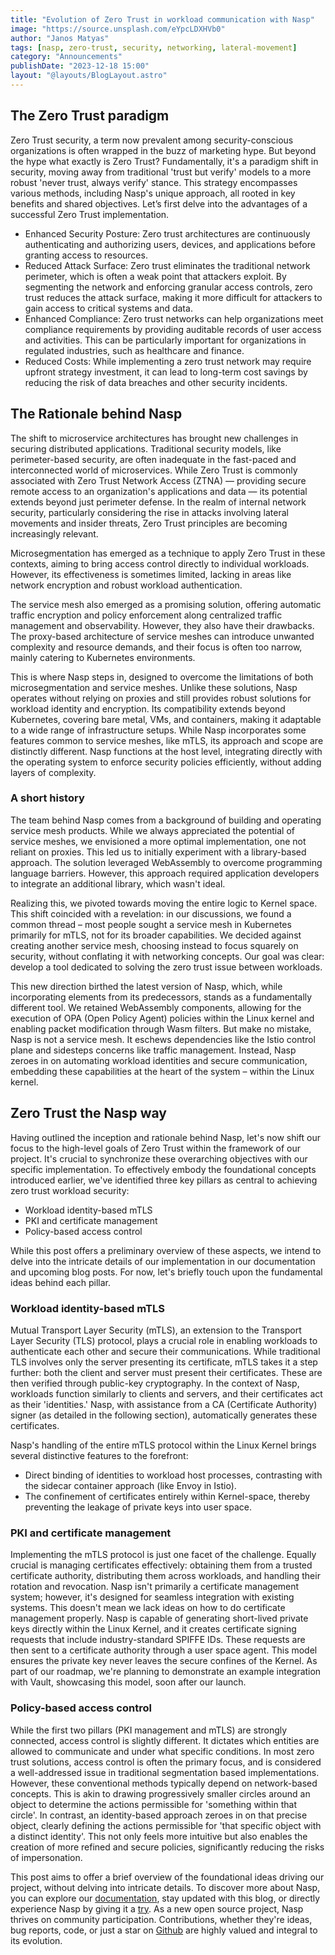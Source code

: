 ```yaml
---
title: "Evolution of Zero Trust in workload communication with Nasp"
image: "https://source.unsplash.com/eYpcLDXHVb0"
author: "Janos Matyas"
tags: [nasp, zero-trust, security, networking, lateral-movement]
category: "Announcements"
publishDate: "2023-12-18 15:00"
layout: "@layouts/BlogLayout.astro"
---
```


## The Zero Trust paradigm

Zero Trust security, a term now prevalent among security-conscious organizations is often wrapped in the buzz of marketing hype. But beyond the hype what exactly is Zero Trust? Fundamentally, it's a paradigm shift in security, moving away from traditional 'trust but verify' models to a more robust 'never trust, always verify' stance. This strategy encompasses various methods, including Nasp's unique approach, all rooted in key benefits and shared objectives.
Let’s first delve into the advantages of a successful Zero Trust implementation.

- Enhanced Security Posture: Zero trust architectures are continuously authenticating and authorizing users, devices, and applications before granting access to resources.
- Reduced Attack Surface: Zero trust eliminates the traditional network perimeter, which is often a weak point that attackers exploit. By segmenting the network and enforcing granular access controls, zero trust reduces the attack surface, making it more difficult for attackers to gain access to critical systems and data.
- Enhanced Compliance: Zero trust networks can help organizations meet compliance requirements by providing auditable records of user access and activities. This can be particularly important for organizations in regulated industries, such as healthcare and finance.
- Reduced Costs: While implementing a zero trust network may require upfront strategy investment, it can lead to long-term cost savings by reducing the risk of data breaches and other security incidents.

## The Rationale behind Nasp

The shift to microservice architectures has brought new challenges in securing distributed applications. Traditional security models, like perimeter-based security, are often inadequate in the fast-paced and interconnected world of microservices. While Zero Trust is commonly associated with Zero Trust Network Access (ZTNA) — providing secure remote access to an organization's applications and data — its potential extends beyond just perimeter defense. In the realm of internal network security, particularly considering the rise in attacks involving lateral movements and insider threats, Zero Trust principles are becoming increasingly relevant.

Microsegmentation has emerged as a technique to apply Zero Trust in these contexts, aiming to bring access control directly to individual workloads. However, its effectiveness is sometimes limited, lacking in areas like network encryption and robust workload authentication.

The service mesh also emerged as a promising solution, offering automatic traffic encryption and policy enforcement along centralized traffic management and observability. However, they also have their drawbacks. The proxy-based architecture of service meshes can introduce unwanted complexity and resource demands, and their focus is often too narrow, mainly catering to Kubernetes environments.

This is where Nasp steps in, designed to overcome the limitations of both microsegmentation and service meshes. Unlike these solutions, Nasp operates without relying on proxies and still provides robust solutions for workload identity and encryption. Its compatibility extends beyond Kubernetes, covering bare metal, VMs, and containers, making it adaptable to a wide range of infrastructure setups. While Nasp incorporates some features common to service meshes, like mTLS, its approach and scope are distinctly different. Nasp functions at the host level, integrating directly with the operating system to enforce security policies efficiently, without adding layers of complexity.

### A short history

The team behind Nasp comes from a background of building and operating service mesh products. While we always appreciated the potential of service meshes, we envisioned a more optimal implementation, one not reliant on proxies. This led us to initially experiment with a library-based approach. The solution leveraged WebAssembly to overcome programming language barriers. However, this approach required application developers to integrate an additional library, which wasn't ideal.

Realizing this, we pivoted towards moving the entire logic to Kernel space. This shift coincided with a revelation: in our discussions, we found a common thread – most people sought a service mesh in Kubernetes primarily for mTLS, not for its broader capabilities. We decided against creating another service mesh, choosing instead to focus squarely on security, without conflating it with networking concepts. Our goal was clear: develop a tool dedicated to solving the zero trust issue between workloads.

This new direction birthed the latest version of Nasp, which, while incorporating elements from its predecessors, stands as a fundamentally different tool. We retained WebAssembly components, allowing for the execution of OPA (Open Policy Agent) policies within the Linux kernel and enabling packet modification through Wasm filters. But make no mistake, Nasp is not a service mesh. It eschews dependencies like the Istio control plane and sidesteps concerns like traffic management. Instead, Nasp zeroes in on automating workload identities and secure communication, embedding these capabilities at the heart of the system – within the Linux kernel.

## Zero Trust the Nasp way

Having outlined the inception and rationale behind Nasp, let's now shift our focus to the high-level goals of Zero Trust within the framework of our project. It's crucial to synchronize these overarching objectives with our specific implementation. To effectively embody the foundational concepts introduced earlier, we've identified three key pillars as central to achieving zero trust workload security:

- Workload identity-based mTLS
- PKI and certificate management
- Policy-based access control

While this post offers a preliminary overview of these aspects, we intend to delve into the intricate details of our implementation in our documentation and upcoming blog posts. For now, let's briefly touch upon the fundamental ideas behind each pillar.

### Workload identity-based mTLS

Mutual Transport Layer Security (mTLS), an extension to the Transport Layer Security (TLS) protocol, plays a crucial role in enabling workloads to authenticate each other and secure their communications. While traditional TLS involves only the server presenting its certificate, mTLS takes it a step further: both the client and server must present their certificates. These are then verified through public-key cryptography. In the context of Nasp, workloads function similarly to clients and servers, and their certificates act as their 'identities.' Nasp, with assistance from a CA (Certificate Authority) signer (as detailed in the following section), automatically generates these certificates.

Nasp's handling of the entire mTLS protocol within the Linux Kernel brings several distinctive features to the forefront:

- Direct binding of identities to workload host processes, contrasting with the sidecar container approach (like Envoy in Istio).
- The confinement of certificates entirely within Kernel-space, thereby preventing the leakage of private keys into user space.

### PKI and certificate management

Implementing the mTLS protocol is just one facet of the challenge. Equally crucial is managing certificates effectively: obtaining them from a trusted certificate authority, distributing them across workloads, and handling their rotation and revocation. Nasp isn't primarily a certificate management system; however, it's designed for seamless integration with existing systems. This doesn't mean we lack ideas on how to do certificate management properly. Nasp is capable of generating short-lived private keys directly within the Linux Kernel, and it creates certificate signing requests that include industry-standard SPIFFE IDs. These requests are then sent to a certificate authority through a user space agent. This model ensures the private key never leaves the secure confines of the Kernel. As part of our roadmap, we're planning to demonstrate an example integration with Vault, showcasing this model, soon after our launch.

### Policy-based access control

While the first two pillars (PKI management and mTLS) are strongly connected, access control is slightly different. It dictates which entities are allowed to communicate and under what specific conditions. In most zero trust solutions, access control is often the primary focus, and is considered a well-addressed issue in traditional segmentation based implementations. However, these conventional methods typically depend on network-based concepts. This is akin to drawing progressively smaller circles around an object to determine the actions permissible for 'something within that circle'. In contrast, an identity-based approach zeroes in on that precise object, clearly defining the actions permissible for 'that specific object with a distinct identity'. This not only feels more intuitive but also enables the creation of more refined and secure policies, significantly reducing the risks of impersonation.

This post aims to offer a brief overview of the foundational ideas driving our project, without delving into intricate details. To discover more about Nasp, you can explore our [documentation](/docs), stay updated with this blog, or directly experience Nasp by giving it a [try](/docs/start/how-to-install). As a new open source project, Nasp thrives on community participation. Contributions, whether they're ideas, bug reports, code, or just a star on [Github](https://github.com/cisco-open/nasp) are highly valued and integral to its evolution.

